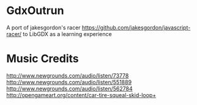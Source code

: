 # GdxOutrun
A port of jakesgordon's racer https://github.com/jakesgordon/javascript-racer/ to LibGDX as a learning experience

# Music Credits
http://www.newgrounds.com/audio/listen/73778
http://www.newgrounds.com/audio/listen/551889
http://www.newgrounds.com/audio/listen/562784
http://opengameart.org/content/car-tire-squeal-skid-loop+


